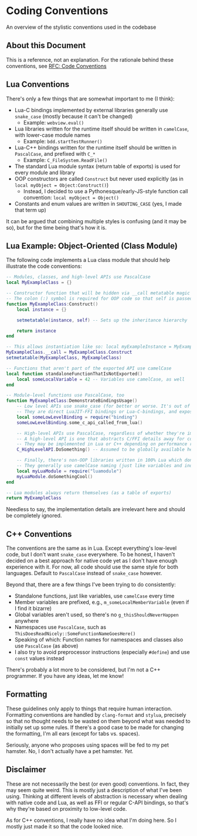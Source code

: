 # Coding Conventions

An overview of the stylistic conventions used in the codebase

## About this Document

This is a reference, not an explanation. For the rationale behind these conventions, see [RFC: Code Conventions](/docs/background-information/design/implemented/code-conventions)

## Lua Conventions

There's only a few things that are somewhat important to me (I think):

* Lua-C bindings implemented by external libraries generally use `snake_case` (mostly because it can't be changed)
  * Example: `webview.eval()`
* Lua libraries written for the runtime itself should be written in `camelCase`, with lower-case module names
  * Example: `bdd.startTestRunner()`
* Lua-C++ bindings written for the runtime itself should be written in `PascalCase`, and prefixed with `C_*`
  * Example: `C_FileSystem.ReadFile()`
* The standard Lua module syntax (return table of exports) is used for every module and library
* OOP constructors are called ``Construct`` but never used explicitly (as in ``local myObject = Object:Construct()``)
  * Instead, I decided to use a Pythonesque/early-JS-style function call convention: ``local myObject = Object()``
* Constants and enum values are written in ``SHOUTING_CASE`` (yes, I made that term up)

It can be argued that combining multiple styles is confusing (and it may be so), but for the time being that's how it is.

## Lua Example: Object-Oriented (Class Module)

The following code implements a Lua class module that should help illustrate the code conventions:

```lua title=code-conventions-example.lua
-- Modules, classes, and high-level APIs use PascalCase
local MyExampleClass = {}

-- Constructor function that will be hidden via __call metatable magic
-- The colon (:) symbol is required for OOP code so that self is passed as the first parameter
function MyExampleClass:Construct()
	local instance = {}

	setmetatable(instance, self) -- Sets up the inheritance hierarchy

	return instance
end

-- This allows instantiation like so: local myExampleInstance = MyExampleClass()
MyExampleClass.__call = MyExampleClass.Construct
setmetatable(MyExampleClass, MyExampleClass)

-- Functions that aren't part of the exported API use camelCase
local function standaloneFunctionThatIsNotExported()
	local someLocalVariable = 42 -- Variables use camelCase, as well
end

-- Module-level functions use PascalCase, too
function MyExampleClass:DemonstrateBindingsUsage()
	-- Low level APIs use snake_case (for better or worse. It's out of my hands...)
	-- They are direct LuaJIT-FFI bindings or Lua-C-bindings, and expose cdata (or userdata)
	local someLowLevelBinding = require("binding")
	someLowLevelBinding.some_c_api_called_from_lua()

	-- High-level APIs use PascalCase, regardless of whether they're implemented in Lua or C++
	-- A high-level API is one that abstracts C/FFI details away for convenience and safety
	-- They may be implemented in Lua or C++ depending on performance requirements
	C_HighLevelAPI.DoSomething() -- Assumed to be globally available here

	-- Finally, there's non-OOP libraries written in 100% Lua which don't deal with native code
	-- They generally use camelCase naming (just like variables and independent functions)
	local myLuaModule = require("luamodule")
	myLuaModule.doSomethingCool()
end

-- Lua modules always return themselves (as a table of exports)
return MyExampleClass
```

Needless to say, the implementation details are irrelevant here and should be completely ignored.

## C++ Conventions

The conventions are the same as in Lua. Except everything's low-level code, but I don't want `snake_case` everywhere. To be honest,  I haven't decided on a best approach for native code yet as I don't have enough experience with it. For now, all code should use the same style for both languages. Default to `PascalCase` instead of `snake_case` however.

Beyond that, there are a few things I've been trying to do consistently:

* Standalone functions, just like variables, use `camelCase` every time
* Member variables are prefixed, e.g., `m_someLocalMemberVariable` (even if I find it bizarre)
* Global variables aren't used, so there's no `g_thisShouldNeverHappen` anywhere
* Namespaces use `PascalCase`, such as `ThisDoesReadNicely::SomeFunctionNameGoesHere()`
* Speaking of which: Function names for namespaces and classes also use `PascalCase` (as above)
* I also try to avoid preprocessor instructions (especially ``#define``) and use ``const`` values instead

There's probably a lot more to be considered, but I'm not a C++ programmer. If you have any ideas, let me know!

## Formatting

These guidelines only apply to things that require human interaction. Formatting conventions are handled by ``clang-format`` and ``stylua``, precisely so that no thought needs to be wasted on them beyond what was needed to initially set up some rules. If there's a good case to be made for changing the formatting, I'm all ears (except for tabs vs. spaces).

Seriously, anyone who proposes using spaces will be fed to my pet hamster. No, I don't actually have a pet hamster. *Yet.*

## Disclaimer

These are not necessarily the best (or even good) conventions. In fact, they may seem quite weird. This is mostly just a description of what I've been using. Thinking at different levels of abstraction is necessary when dealing with native code and Lua, as well as FFI or regular C-API bindings, so that's why they're based on proximity to low-level code.

As for C++ conventions, I really have no idea what I'm doing here. So I mostly just made it so that the code looked nice.
